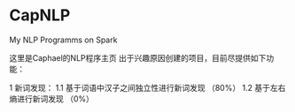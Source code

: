 # CapNLP
My NLP Programms on Spark

这里是Caphael的NLP程序主页
出于兴趣原因创建的项目，目前尽提供如下功能：

1 新词发现：
  1.1 基于词语中汉子之间独立性进行新词发现  （80%）
  1.2 基于左右熵进行新词发现                （0%）
